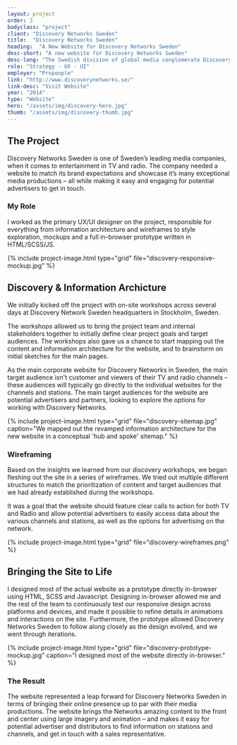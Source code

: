 ```yaml
---
layout: project
order: 3
bodyclass: "project"
client: "Discovery Networks Sweden"
title:  "Discovery Networks Sweden"
heading:  "A New Website for Discovery Networks Sweden"
desc-short: "A new website for Discovery Networks Sweden"
desc-long: "The Swedish division of global media conglomerate Discovery Networks needed a new website. I helped reimagine and design their new online experience."
role: "Strategy · UX · UI"
employer: "Propeople"
link: "http://www.discoverynetworks.se/"
link-desc: "Visit Website"
year: "2014"
type: "Website"
hero: "/assets/img/discovery-hero.jpg"
thumb: "/assets/img/discovery-thumb.jpg"
---
```


## The Project
Discovery Networks Sweden is one of Sweden’s leading media companies, when it comes to entertainment in TV and radio. The company needed a website to match its brand expectations and showcase it’s many exceptional media productions – all while making it easy and engaging for potential advertisers to get in touch.

### My Role
I worked as the primary UX/UI designer on the project, responsible for everything from information architecture and wireframes to style exploration, mockups and a full in-browser prototype written in HTML/SCSS/JS.

{% include project-image.html type="grid" file="discovery-responsive-mockup.jpg" %}

## Discovery & Information Archicture
We initially kicked off the project with on-site workshops across several days at Discovery Network Sweden headquarters in Stockholm, Sweden.

The workshops allowed us to bring the project team and internal stakeholders together to initially define clear project goals and target audiences. The workshops also gave us a chance to start mapping out the content and information architecture for the website, and to brainstorm on initial sketches for the main pages.

As the main corporate website for Discovery Networks in Sweden, the main target audience isn't customer and viewers of their TV and radio channels – these audiences will typically go directly to the individual websites for the channels and stations. The main target audiences for the website are potential advertisers and partners, looking to explore the options for working with Discovery Networks.

{% include project-image.html type="grid" file="discovery-sitemap.jpg" caption="We mapped out the revamped information architecture for the new website in a conceptual 'hub and spoke' sitemap." %}

### Wireframing
Based on the insights we learned from our discovery workshops, we began fleshing out the site in a series of wireframes. We tried out multiple different structures to match the prioritization of content and target audiences that we had already established during the workshops.

It was a goal that the website should feature clear calls to action for both TV and Radio and allow potential advertisers to easily access data about the various channels and stations, as well as the options for advertising on the network.

{% include project-image.html type="grid" file="discovery-wireframes.png" %}


## Bringing the Site to Life
I designed most of the actual website as a prototype directly in-browser using HTML, SCSS and Javascript. Designing in-browser allowed me and the rest of the team to continuously test our responsive design across platforms and devices, and made it possible to refine details in animations and interactions on the site. Furthermore, the prototype allowed Discovery Networks Sweden to follow along closely as the design evolved, and we went through iterations.

{% include project-image.html type="grid" file="discovery-prototype-mockup.jpg" caption="I designed most of the website directly in-browser." %}

### The Result
The website represented a leap forward for Discovery Networks Sweden in terms of bringing their online presence up to par with their media productions. The website brings the Networks amazing content to the front and center using large imagery and animation – and makes it easy for potential advertiser and distributors to find information on stations and channels, and get in touch with a sales representative.
